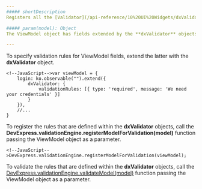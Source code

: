```yaml
---
##### shortDescription
Registers all the [Validator](/api-reference/10%20UI%20Widgets/dxValidator '/Documentation/ApiReference/UI_Widgets/dxValidator/') objects extending fields of the specified ViewModel.

##### param(model): Object
The ViewModel object has fields extended by the **dxValidator** objects.

---
```

To specify validation rules for ViewModel fields, extend the latter with the **dxValidator** object.

    <!--JavaScript-->var viewModel = {
        login: ko.observable("").extend({
            dxValidator: {
                validationRules: [{ type: 'required', message: 'We need your credentials' }]
            }
        }),
        //...
    }

To register the rules that are defined within the **dxValidator** objects, call the **DevExpress.validationEngine.registerModelForValidation(model)** function passing the ViewModel object as a parameter.

    <!--JavaScript-->DevExpress.validationEngine.registerModelForValidation(viewModel);

To validate the rules that are defined within the **dxValidator** objects, call the [DevExpress.validationEngine.validateModel(model)](/api-reference/50%20Common/utils/validationEngine/3%20Methods/validateModel(model).md '/Documentation/ApiReference/Common/Utils/validationEngine/Methods/#validateModelmodel') function passing the ViewModel object as a parameter.